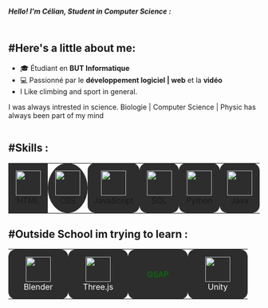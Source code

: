 <!-- Profile README -->
<h5 align="left">Hello! I'm Célian, Student in Computer Science :</h5>

<img src="https://via.placeholder.com/1x1/828282/828282" width="100%" height="1px">

## #Here's a little about me:

- 🎓 Étudiant en **BUT Informatique**
- 💻 Passionné par le **développement logiciel | web** et la **vidéo**
- I Like climbing and sport in general.
  
<p> I was always intrested in science. Biologie | Computer Science | Physic has always been part of my mind</p>

<img src="https://via.placeholder.com/1x1/828282/828282" width="100%" height="1px">

##  #Skills : 

<table align="center" width="50px" background="#2d2d2d" border-radius="15px" padding="10px">
  <tr>
    <td align="center" width="100px" height="100px" style="background:#2d2d2d; border-radius:50; padding:10px;">
      <img src="https://cdn.jsdelivr.net/gh/devicons/devicon/icons/html5/html5-original.svg" width="50px"><br>HTML
    </td>
    <td align="center" width="100px" height="100px" style="background:#2d2d2d; border-radius:150%; padding:10px;">
      <img src="https://cdn.jsdelivr.net/gh/devicons/devicon/icons/css3/css3-original.svg" width="50px"><br>CSS
    </td>
    <td align="center" width="100px" height="100px" style="background:#2d2d2d; border-radius:15px; padding:10px;">
      <img src="https://cdn.jsdelivr.net/gh/devicons/devicon/icons/javascript/javascript-original.svg" width="50px"><br>JavaScript
    </td>
    <td align="center" width="100px" height="100px" style="background:#2d2d2d; border-radius:15px; padding:10px;">
      <img src="https://cdn.jsdelivr.net/gh/devicons/devicon/icons/mysql/mysql-original.svg" width="50px"><br>SQL
    </td>
    <td align="center" width="100px" height="100px" style="background:#2d2d2d; border-radius:15px; padding:10px;">
      <img src="https://cdn.jsdelivr.net/gh/devicons/devicon/icons/python/python-original.svg" width="50px" background="#2d2d2d" border-radius="15px" padding="10px"><br>Python
    </td>
    <td align="center" width="100px" height="100px" style="background:#2d2d2d; border-radius:15px; padding:10px;">
      <img src="https://cdn.jsdelivr.net/gh/devicons/devicon/icons/java/java-original.svg" width="50px"><br>Java
    </td>
  </tr>
</table>

##  #Outside School im trying to learn : 

<table align="center">
  <tr>
    <td align="center" width="100px" height="100px" bgcolor="#2d2d2d" style="border-radius: 15px; padding: 10px;">
      <img src="https://cdn.jsdelivr.net/gh/devicons/devicon/icons/blender/blender-original.svg" width="50px"><br>
      <span style="color: white;">Blender</span>
    </td>
    <td align="center" width="100px" height="100px" bgcolor="#2d2d2d" style="border-radius: 15px; padding: 10px;">
      <img src="https://cdn.jsdelivr.net/gh/devicons/devicon/icons/threejs/threejs-original.svg" width="50px"><br>
      <span style="color: white;">Three.js</span>
    </td>
    <td align="center" width="100px" height="100px" bgcolor="#2d2d2d" style="border-radius: 15px; padding: 10px;">
      <span style="color: green;">GSAP</span>
    </td>
    <td align="center" width="100px" height="100px" bgcolor="#2d2d2d" style="border-radius: 15px; padding: 10px;">
      <img src="https://cdn.jsdelivr.net/gh/devicons/devicon/icons/unity/unity-original.svg" width="50px"><br>
      <span style="color: white;">Unity</span>
    </td>
  </tr>
</table>

